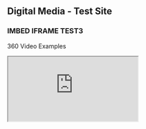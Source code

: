 ## Digital Media - Test Site



### IMBED IFRAME TEST3

360 Video Examples

<iframe src="https://momento360.com/e/u/6d77bad231c6432a82a1d5352f45c834?utm_campaign=embed&utm_source=other&heading=-7.199999999999999&pitch=0.6&field-of-view=75">
</iframe>



